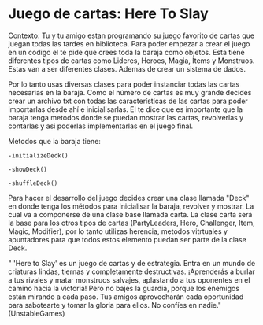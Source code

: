 # Juego de cartas: Here To Slay
Contexto:
Tu y tu amigo estan programando su juego favorito de cartas que juegan todas las tardes en biblioteca. Para poder empezar a crear el juego en un codigo el te pide que crees toda la baraja como objetos. Esta tiene diferentes tipos de cartas como Lideres, Heroes, Magia, Items y Monstruos. Estas van a ser diferentes clases. Ademas de crear un sistema de dados. 

Por lo tanto usas diversas clases para poder instanciar todas las cartas necesarias en la baraja. Como el número de cartas es muy grande decides crear un archivo txt con todas las características de las cartas para poder importarlas desde ahí e inicialisarlas. El te dice que es importante que la baraja tenga metodos donde se puedan mostrar las cartas, revolverlas y contarlas y asi poderlas implementarlas en el juego final. 

  Metodos que la baraja tiene:
  
    -initializeDeck()
    
    -showDeck()
    
    -shuffleDeck()

Para hacer el desarrollo del juego decides crear una clase llamada "Deck" en donde tenga los métodos para inicialisar la baraja, revolver y mostrar. La cual va a componerse de una clase base llamada carta. La clase carta será la base para los otros tipos de cartas (PartyLeaders, Hero, Challenger, Item, Magic, Modifier), por lo tanto utilizas herencia, metodos vitrtuales y apuntadores para que todos estos elemento puedan ser parte de la clase Deck.


" 'Here to Slay' es un juego de cartas y de estrategia. Entra en un mundo de criaturas lindas, tiernas y completamente destructivas. ¡Aprenderás a burlar a tus rivales y matar monstruos salvajes, aplastando a tus oponentes en el camino hacia la victoria! Pero no bajes la guardia, porque los enemigos están mirando a cada paso. Tus amigos aprovecharán cada oportunidad para sabotearte y tomar la gloria para ellos. No confíes en nadie." (UnstableGames)



